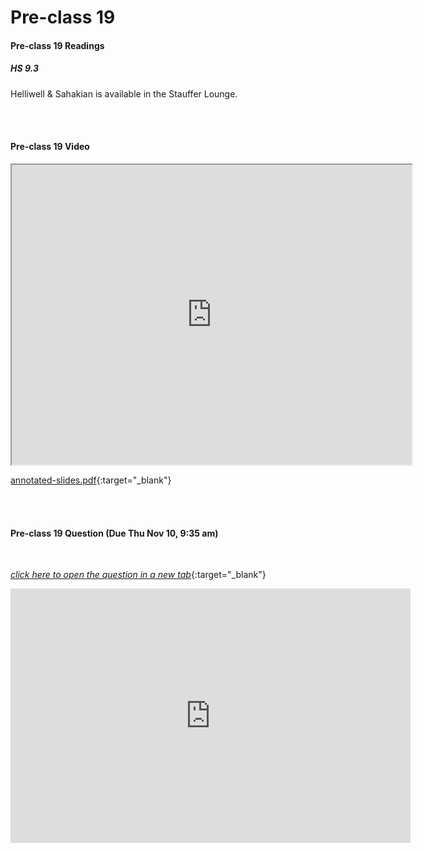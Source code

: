 # Pre-class 19

#### Pre-class 19 Readings

##### HS 9.3

Helliwell & Sahakian is available in the Stauffer Lounge.  

<br>
<br>

#### Pre-class 19 Video

<iframe src="https://drive.google.com/file/d/1iAKABIvBSy62iV-c27wtv3AAkzz3B9HV/preview" width="640" height="480" allowfullscreen>Loading…
</iframe>

[annotated-slides.pdf](https://drive.google.com/file/d/1wky87fFnpZU2PLACqxjyF8492b69iOU-/view?usp=sharing){:target="_blank"}

<br>
<br>

#### Pre-class 19 Question (Due Thu Nov 10, 9:35 am)

<br>

[*click here to open the question in a new tab*](https://forms.gle/6vJM835N1iuUix1H7){:target="_blank"}

<iframe src="https://docs.google.com/forms/d/e/1FAIpQLSfL-S6mAQ8dOx14NI_PTOZCm9MTe1-XWC664ygwYXDZtRyzJg/viewform?embedded=true" width="640" height="407" frameborder="0" marginheight="0" marginwidth="0">Loading…
</iframe>
